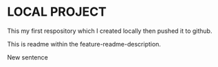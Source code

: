 # LOCAL PROJECT

This my first respository which I created locally then pushed it to github.

This is readme within the feature-readme-description.

New sentence